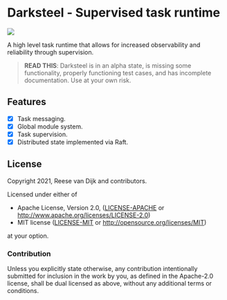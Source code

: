 # Darksteel - Supervised task runtime
[![](https://docs.rs/darksteel/badge.svg)](https://docs.rs/darksteel/)

A high level task runtime that allows for increased observability
and reliability through supervision.

> **READ THIS**: Darksteel is in an alpha state, is missing some functionality,
> properly functioning test cases, and has incomplete documentation. Use at your
> own risk.

## Features
- [x] Task messaging.
- [x] Global module system.
- [x] Task supervision.
- [x] Distributed state implemented via Raft.

## License

Copyright 2021, Reese van Dijk and contributors.

Licensed under either of

 * Apache License, Version 2.0, ([LICENSE-APACHE](LICENSE-APACHE) or http://www.apache.org/licenses/LICENSE-2.0)
 * MIT license ([LICENSE-MIT](LICENSE-MIT) or http://opensource.org/licenses/MIT)

at your option.

### Contribution

Unless you explicitly state otherwise, any contribution intentionally submitted
for inclusion in the work by you, as defined in the Apache-2.0 license, shall be
dual licensed as above, without any additional terms or conditions.
